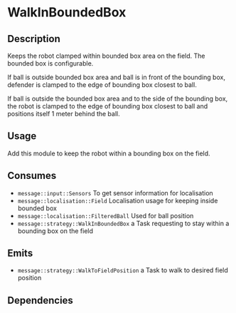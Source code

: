 # WalkInBoundedBox

## Description

Keeps the robot clamped within bounded box area on the field. The bounded box is configurable.

If ball is outside bounded box area and ball is in front of the bounding box, defender is clamped to the edge of bounding box closest to ball.

If ball is outside the bounded box area and to the side of the bounding box, the robot is clamped to the edge of bounding box closest to ball and positions itself 1 meter behind the ball.

## Usage

Add this module to keep the robot within a bounding box on the field.

## Consumes

- `message::input::Sensors` To get sensor information for localisation
- `message::localisation::Field` Localisation usage for keeping inside bounded box
- `message::localisation::FilteredBall` Used for ball position
- `message::strategy::WalkInBoundedBox` a Task requesting to stay within a bounding box on the field

## Emits

- `message::strategy::WalkToFieldPosition` a Task to walk to desired field position

## Dependencies
